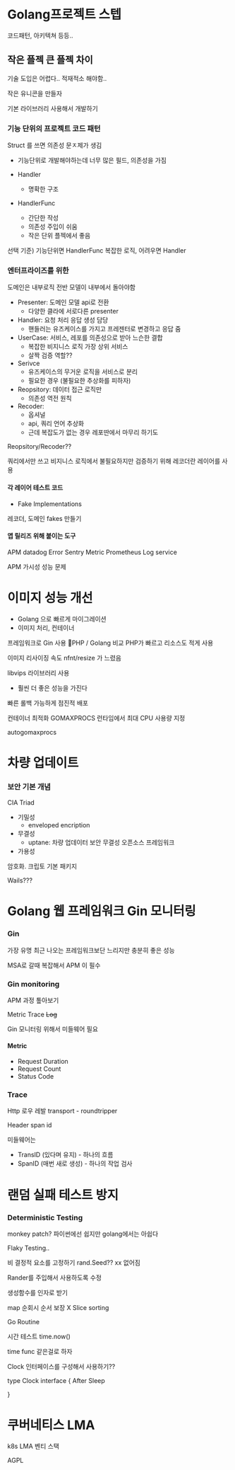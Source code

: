 # Golang프로젝트 스텝
코드패턴, 아키텍쳐 등등..
## 작은 플젝 큰 플젝 차이

기술 도입은 어렵다.. 적재적소 해야함..

작은 유니콘을 만들자

기본 라이브러리 사용해서 개발하기

### 기능 단위의 프로젝트 코드 패턴
Struct 를 쓰면 의존성 문ㅈ제가 생김
- 기능단위로 개발해야하는데 너무 많은 필드, 의존성을 가짐

- Handler 
	- 명확한 구조
- HandlerFunc
	- 간단한 작성
	- 의존성 주입이 쉬움
	- 작은 단위 플젝에서 좋음

선택 기준) 기능단위면 HandlerFunc 복잡한 로직, 어려우면 Handler

### 엔터프라이즈를 위한


도메인은 내부로직 전반
모델이 내부에서 돌아야함

- Presenter: 도메인 모델 api로 전환
	- 다양한 클라에 서로다른 presenter
- Handler: 요청 처리 응답 생성 담당
	- 핸들러는 유즈케이스를 가지고 프레젠터로 변경하고 응답 줌
- UserCase: 서비스, 레포를 의존성으로 받아 느슨한 결합
	- 복잡한 비지니스 로직 가장 상위 서비스
	- 살짝 검증 역할??
- Serivce
	- 유즈케이스의 무거운 로직을 서비스로 분리
	- 필요한 경우 (불필요한 추상화를 피하자)
- Reopsitory: 데이터 접근 로직만
	- 의존성 역전 원칙
- Recoder:
	- 옵셔널
	- api, 쿼리 언어 추상화
	- 근데 복잡도가 없는 경우 레포딴에서 마무리 하기도

Reopsitory/Recoder??

쿼리에서만 쓰고 비지니스 로직에서 불필요하지만
검증하기 위해 레코더란 레이어를 사용

#### 각 레이어 테스트 코드
- Fake Implementations

레코더, 도메인 fakes 만들기

#### 앱 릴리즈 위해 붙이는 도구

APM  datadog
Error Sentry
Metric Prometheus
Log service

APM 가시성 성능 문제

# 이미지 성능 개선

- Golang 으로 빠르게 마이그레이션
- 이미지 처리, 컨테이너

프레임워크로 Gin 사용
PHP / Golang 비교 PHP가 빠르고 리소스도 적게 사용

이미지 리사이징 속도
nfnt/resize 가 느렸음

libvips 라이브러리 사용
- 훨씬 더 좋은 성능을 가진다

빠른 롤백 가능하게
점진적 배포

컨테이너 최적화
GOMAXPROCS
런타임에서 최대 CPU 사용량 지정

autogomaxprocs

# 차량 업데이트

### 보안 기본 개념
CIA Triad
- 기밀성
	- enveloped encription
- 무결성
	- uptane: 차량 업데이터 보안 무결성 오픈소스 프레임워크
- 가용성


암호화. 
크립토 기본 패키지


Wails???

# Golang 웹 프레임워크 Gin 모니터링

### Gin

가장 유명 최근 나오는 프레임워크보단 느리지만 충분히 좋은 성능


MSA로 갈때 복잡해서 APM 이 필수

### Gin monitoring 
APM 과정 톺아보기

Metric
Trace
~~Log~~


Gin 모니터링 위해서 미들웨어 필요

#### Metric

- Request Duration
- Request Count
- Status Code

### Trace

Http 로우 레발 transport - roundtripper

Header span id

미들웨어는 
- TransID (있다며 유지) - 하나의 흐름
- SpanID (매번 새로 생성) - 하나의 작업
검사


# 랜덤 실패 테스트 방지

### Deterministic Testing

monkey patch?
파이썬에선 쉽지만
golang에서는 아쉽다

Flaky Testing..


비 결정적 요소를 고정하기
rand.Seed?? xx 없어짐

Rander를 주입해서 사용하도록 수정

생성함수를 인자로 받기

map 순회시 순서 보장 X
Slice sorting

Go Routine

시간 테스트
time.now()

time func 같은걸로 하자

Clock 인터페이스를 구성해서 사용하기??

type Clock interface {
	After
Sleep

}



# 쿠버네티스 LMA


k8s LMA 벤티 스택

AGPL